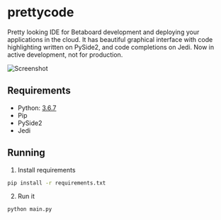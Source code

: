 # prettycode
Pretty looking IDE for Betaboard development and deploying your applications in the cloud. It has beautiful graphical interface with code highlighting written on PySide2, and code completions on Jedi. Now in active development, not for production.

![Screenshot](https://i.imgur.com/igH3Vfv.png)

## Requirements

- Python: [3.6.7](https://www.python.org/downloads/release/python-367/)
- Pip
- PySide2
- Jedi

## Running

1. Install requirements
```sh
pip install -r requirements.txt 
```

2. Run it
```
python main.py
```
